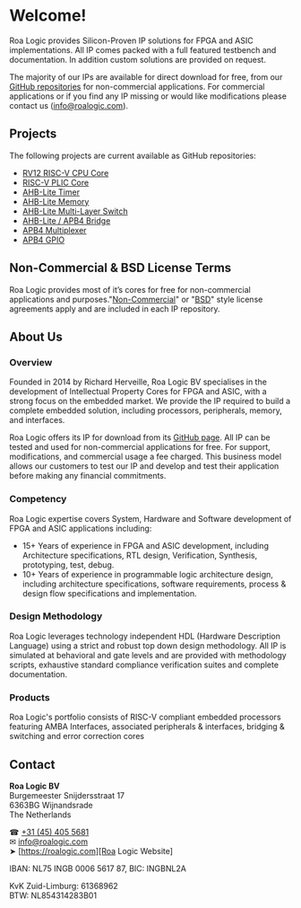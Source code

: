 # Welcome!

Roa Logic provides Silicon-Proven IP solutions for FPGA and ASIC implementations. All IP comes packed with a full featured testbench and documentation. In addition custom solutions are provided on request.

The majority of our IPs are available for direct download for free, from our [GitHub repositories][Roa Logic Repos] for non-commercial applications. For commercial applications or if you find any IP missing or would like modifications please contact us ([info@roalogic.com][Roa Logic Email]).

## Projects

The following projects are current available as GitHub repositories:

- [RV12 RISC-V CPU Core][]
- [RISC-V PLIC Core][]
- [AHB-Lite Timer][]
- [AHB-Lite Memory][]
- [AHB-Lite Multi-Layer Switch][]
- [AHB-Lite / APB4 Bridge][]
- [APB4 Multiplexer][]
- [APB4 GPIO][]

## Non-Commercial & BSD License Terms

Roa Logic provides most of it’s cores for free for non-commercial applications and purposes."[Non-Commercial](/license_nc)" or "[BSD](/license_bsd)" style license agreements apply and are included in each IP repository.

## About Us

### Overview

Founded in 2014 by Richard Herveille, Roa Logic BV specialises in the development of Intellectual Property Cores for FPGA and ASIC, with a strong focus on the embedded market. We provide the IP required to build a complete embedded solution, including processors, peripherals, memory, and interfaces.

Roa Logic offers its IP for download from its [GitHub page](https://github.com/RoaLogic). All IP can be tested and used for non-commercial applications for free. For support, modifications, and commercial usage a fee charged. This business model allows our customers to test our IP and develop and test their application before making any financial commitments.

### Competency

Roa Logic expertise covers System, Hardware and Software development of FPGA and ASIC applications including:

  * 15+ Years of experience in FPGA and ASIC development, including Architecture specifications, RTL design, Verification, Synthesis, prototyping, test, debug.
  * 10+ Years of experience in programmable logic architecture design, including architecture specifications, software requirements, process & design flow specifications and implementation.

### Design Methodology

Roa Logic leverages technology independent HDL (Hardware Description Language) using a strict and robust top down design methodology. All IP is simulated at behavioral and gate levels and are provided with methodology scripts, exhaustive standard compliance verification suites and complete documentation.

### Products

Roa Logic's portfolio consists of RISC-V compliant embedded processors featuring AMBA Interfaces, associated peripherals & interfaces, bridging & switching and error correction cores

## Contact

**Roa Logic BV**  
Burgemeester Snijdersstraat 17  
6363BG Wijnandsrade  
The Netherlands

☎︎ [+31 (45) 405 5681][Roa Logic Phone]  
✉︎ [info@roalogic.com][Roa Logic Email]  
➤ [https://roalogic.com][Roa Logic Website]

IBAN: NL75 INGB 0006 5617 87, BIC: INGBNL2A

KvK Zuid-Limburg: 61368962  
BTW: NL854314283B01

[Roa Logic Logo]:              assets/img/RoaLogicHeader.png  
[Roa Logic Email]:             mailto:info@roalogic.com  
[Roa Logic Website]:           https://roalogic.com  
[Roa Logic Phone]:             tel:+31454055681  
[Roa Logic Repos]:             https://github.com/roalogic  

[RV12 RISC-V CPU Core]:        https://roalogic.github.io/RV12  
[RISC-V PLIC Core]:            https://roalogic.github.io/plic  
[AHB-Lite Timer]:              https://roalogic.github.io/ahb3lite_timer  
[AHB-Lite Memory]:             https://roalogic.github.io/ahb3lite_memory  
[AHB-Lite Multi-Layer Switch]: https://roalogic.github.io/ahb3lite_interconnect  
[AHB-Lite / APB4 Bridge]:      https://roalogic.github.io/ahb3lite_apb_bridge  
[APB4 Multiplexer]:            https://roalogic.github.io/apb4_mux  
[APB4 GPIO]:                   https://roalogic.github.io/apb4_gpio  
